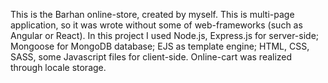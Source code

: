 This is the Barhan online-store, created by myself.
This is multi-page application, so it was wrote without some of web-frameworks (such as Angular or React).
In this project I used Node.js, Express.js for server-side; Mongoose for MongoDB database; EJS as template engine; HTML, CSS, SASS, some Javascript files for client-side.
Online-cart was realized through locale storage.
